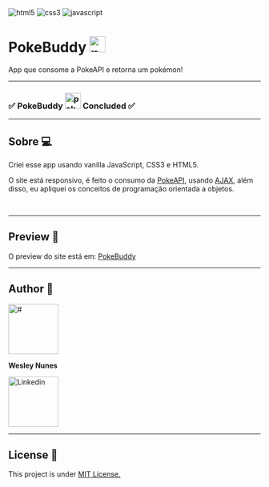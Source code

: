 <div>  
  <img alt="html5" src="https://img.shields.io/badge/HTML-e34c26?style=for-the-badge&logo=html5&logoColor=black" />
  <img alt="css3" src="https://img.shields.io/badge/CSS-264de4?style=for-the-badge&logo=css3&logoColor=black" />
  <img alt="javascript" src="https://img.shields.io/badge/JavaScript-F7DF1E?style=for-the-badge&logo=javascript&logoColor=black" />
</div>

<h1>PokeBuddy <img width="32" height="auto" class="emojidex-emoji" src="https://cdn.emojidex.com/emoji/seal/pokeball.png" emoji-code="pokeball" alt="pokeball" /></h1> 
<p>App que consome a PokeAPI e retorna um pokémon!</p>

<hr />

<h3> 
  ✅   PokeBuddy <img width="32" height="auto" class="emojidex-emoji" src="https://cdn.emojidex.com/emoji/seal/pokeball.png" emoji-code="pokeball" alt="pokeball" /> Concluded ✅ 
</h3>

<hr />

<h2>Sobre 💻</h2>
<p>Criei esse app usando vanilla JavaScript, CSS3 e HTML5.</p>
<p>O site está responsivo, é feito o consumo da <a href="https://pokeapi.co/" target="_blank">PokeAPI</a>, usando <a href="https://developer.mozilla.org/en-US/docs/Web/Guide/AJAX" target="_blank">AJAX</a>,
além disso, eu apliquei os conceitos de programação orientada a objetos.</p>
<br />
<hr />

<h2>Preview 🎨</h2>
<p>O preview do site está em: <a href="https://wesley-nunes.github.io/gotta-catch-em-all/" target="_blank">PokeBuddy</a></p>

<hr />

<h2>Author 🦸</h2>
<div>
 <img src="https://avatars.githubusercontent.com/u/43190808?v=4" alt="#" width="100px" />
  
 <br />
  
 <b>Wesley Nunes</b>
 <br />
  
 <a href="https://www.linkedin.com/in/dev-wesley-nunes/">
  <img src="https://img.shields.io/badge/-Connect-blue?style=flat-square&logo=Linkedin&logoColor=white&link=https://www.linkedin.com/in/dev-wesley-nunes/" alt="Linkedin" width="100px" /> 
  </a>
  <br />
  
</div>

<hr />

<h2>License 📝 </h2>
<p>This project is under <a href="./LICENSE">MIT License.</a></p>
